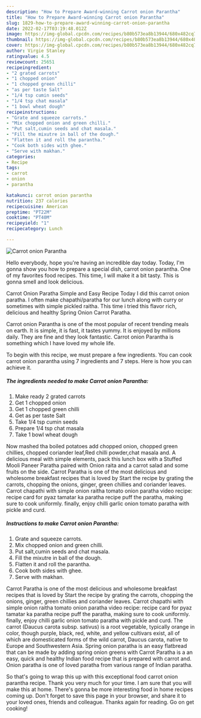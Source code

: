 ```yaml
---
description: "How to Prepare Award-winning Carrot onion Parantha"
title: "How to Prepare Award-winning Carrot onion Parantha"
slug: 1829-how-to-prepare-award-winning-carrot-onion-parantha
date: 2022-02-17T03:19:48.012Z
image: https://img-global.cpcdn.com/recipes/b80b573ea8b13944/680x482cq70/carrot-onion-parantha-recipe-main-photo.jpg
thumbnail: https://img-global.cpcdn.com/recipes/b80b573ea8b13944/680x482cq70/carrot-onion-parantha-recipe-main-photo.jpg
cover: https://img-global.cpcdn.com/recipes/b80b573ea8b13944/680x482cq70/carrot-onion-parantha-recipe-main-photo.jpg
author: Virgie Stanley
ratingvalue: 4.5
reviewcount: 25651
recipeingredient:
- "2 grated carrots"
- "1 chopped onion"
- "1 chopped green chilli"
- "as per taste Salt"
- "1/4 tsp cumin seeds"
- "1/4 tsp chat masala"
- "1 bowl wheat dough"
recipeinstructions:
- "Grate and squeeze carrots."
- "Mix chopped onion and green chilli."
- "Put salt,cumin seeds and chat masala."
- "Fill the mixutre in ball of the dough."
- "Flatten it and roll the parantha."
- "Cook both sides with ghee."
- "Serve with makhan."
categories:
- Recipe
tags:
- carrot
- onion
- parantha

katakunci: carrot onion parantha 
nutrition: 237 calories
recipecuisine: American
preptime: "PT22M"
cooktime: "PT40M"
recipeyield: "1"
recipecategory: Lunch

---
```



![Carrot onion Parantha](https://img-global.cpcdn.com/recipes/b80b573ea8b13944/680x482cq70/carrot-onion-parantha-recipe-main-photo.jpg)

Hello everybody, hope you're having an incredible day today. Today, I'm gonna show you how to prepare a special dish, carrot onion parantha. One of my favorites food recipes. This time, I will make it a bit tasty. This is gonna smell and look delicious.

Carrot Onion Paratha Simple and Easy Recipe Today I did this carrot onion paratha. I often make chapathi/paratha for our lunch along with curry or sometimes with simple pickled raitha. This time i tried this flavor rich, delicious and healthy Spring Onion Carrot Paratha.

Carrot onion Parantha is one of the most popular of recent trending meals on earth. It is simple, it is fast, it tastes yummy. It is enjoyed by millions daily. They are fine and they look fantastic. Carrot onion Parantha is something which I have loved my whole life.


To begin with this recipe, we must prepare a few ingredients. You can cook carrot onion parantha using 7 ingredients and 7 steps. Here is how you can achieve it.

<!--inarticleads1-->

##### The ingredients needed to make Carrot onion Parantha:

1. Make ready 2 grated carrots
1. Get 1 chopped onion
1. Get 1 chopped green chilli
1. Get as per taste Salt
1. Take 1/4 tsp cumin seeds
1. Prepare 1/4 tsp chat masala
1. Take 1 bowl wheat dough


Now mashed tha boiled potatoes add chopped onion, chopped green chillies, chopped coriander leaf,Red chilli powder,chat masala and. A delicious meal with simple elements, pack this lunch box with a Stuffed Mooli Paneer Paratha paired with Onion raita and a carrot salad and some fruits on the side. Carrot Paratha is one of the most delicious and wholesome breakfast recipes that is loved by Start the recipe by grating the carrots, chopping the onions, ginger, green chillies and coriander leaves. Carrot chapathi with simple onion raitha tomato onion paratha video recipe: recipe card for pyaz tamatar ka paratha recipe puff the paratha, making sure to cook uniformly. finally, enjoy chilli garlic onion tomato paratha with pickle and curd. 

<!--inarticleads2-->

##### Instructions to make Carrot onion Parantha:

1. Grate and squeeze carrots.
1. Mix chopped onion and green chilli.
1. Put salt,cumin seeds and chat masala.
1. Fill the mixutre in ball of the dough.
1. Flatten it and roll the parantha.
1. Cook both sides with ghee.
1. Serve with makhan.


Carrot Paratha is one of the most delicious and wholesome breakfast recipes that is loved by Start the recipe by grating the carrots, chopping the onions, ginger, green chillies and coriander leaves. Carrot chapathi with simple onion raitha tomato onion paratha video recipe: recipe card for pyaz tamatar ka paratha recipe puff the paratha, making sure to cook uniformly. finally, enjoy chilli garlic onion tomato paratha with pickle and curd. The carrot (Daucus carota subsp. sativus) is a root vegetable, typically orange in color, though purple, black, red, white, and yellow cultivars exist, all of which are domesticated forms of the wild carrot, Daucus carota, native to Europe and Southwestern Asia. Spring onion paratha is an easy flatbread that can be made by adding spring onion greens with Carrot Paratha is a an easy, quick and healthy Indian food recipe that is prepared with carrot and. Onion paratha is one of loved paratha from various range of Indian paratha. 

So that's going to wrap this up with this exceptional food carrot onion parantha recipe. Thank you very much for your time. I am sure that you will make this at home. There's gonna be more interesting food in home recipes coming up. Don't forget to save this page in your browser, and share it to your loved ones, friends and colleague. Thanks again for reading. Go on get cooking!
